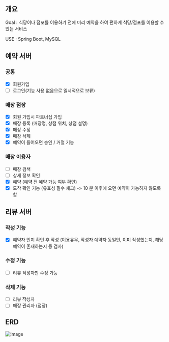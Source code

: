 ## 개요

Goal : 식당이나 점포를 이용하기 전에 미리 예약을 하여 편하게 식당/점포를 이용할 수 있는 서비스

USE : Spring Boot, MySQL

## 예약 서버
### 공통
- [x] 회원가입
- [ ] 로그인(기능 사용 없음으로 일시적으로 보류)

### 매장 점장
- [x] 회원 가입시 파트너십 가입
- [x] 매장 등록 (매장명, 상점 위치, 상점 설명)
- [x] 매장 수정
- [x] 매장 삭제
- [x] 예약이 들어오면 승인 / 거절 기능

### 매장 이용자
- [ ] 매장 검색
- [ ] 상세 정보 확인
- [x] 예약 (예약 전 예약 가능 여부 확인)
- [x] 도착 확인 기능 (유효성 필수 체크) -> 10 분 이후에 오면 예약이 가능하지 않도록 함

## 리뷰 서버
### 작성 기능
- [x] 예약자 인지 확인 후 작성 (이용유무, 작성자 예약자 동일인, 이미 작성했는지, 해당예약이 존재하는지 등 검사)

### 수정 기능
- [ ] 리뷰 작성자만 수정 가능

### 삭제 기능
- [ ] 리뷰 작성자
- [ ] 매장 관리자 (점장)

## ERD
![image](https://github.com/leejaeeun59357/reservation-service/assets/149572895/ef223627-4c4d-4b0d-86b3-77f6a729f890)
